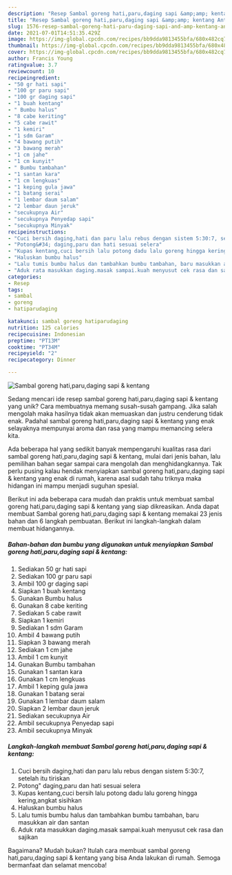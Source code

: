 ```yaml
---
description: "Resep Sambal goreng hati,paru,daging sapi &amp;amp; kentang Anti Gagal"
title: "Resep Sambal goreng hati,paru,daging sapi &amp;amp; kentang Anti Gagal"
slug: 1576-resep-sambal-goreng-hati-paru-daging-sapi-and-amp-kentang-anti-gagal
date: 2021-07-01T14:51:35.429Z
image: https://img-global.cpcdn.com/recipes/bb9dda9813455bfa/680x482cq70/sambal-goreng-hatiparudaging-sapi-kentang-foto-resep-utama.jpg
thumbnail: https://img-global.cpcdn.com/recipes/bb9dda9813455bfa/680x482cq70/sambal-goreng-hatiparudaging-sapi-kentang-foto-resep-utama.jpg
cover: https://img-global.cpcdn.com/recipes/bb9dda9813455bfa/680x482cq70/sambal-goreng-hatiparudaging-sapi-kentang-foto-resep-utama.jpg
author: Francis Young
ratingvalue: 3.7
reviewcount: 10
recipeingredient:
- "50 gr hati sapi"
- "100 gr paru sapi"
- "100 gr daging sapi"
- "1 buah kentang"
- " Bumbu halus"
- "8 cabe keriting"
- "5 cabe rawit"
- "1 kemiri"
- "1 sdm Garam"
- "4 bawang putih"
- "3 bawang merah"
- "1 cm jahe"
- "1 cm kunyit"
- " Bumbu tambahan"
- "1 santan kara"
- "1 cm lengkuas"
- "1 keping gula jawa"
- "1 batang serai"
- "1 lembar daum salam"
- "2 lembar daun jeruk"
- "secukupnya Air"
- "secukupnya Penyedap sapi"
- "secukupnya Minyak"
recipeinstructions:
- "Cuci bersih daging,hati dan paru lalu rebus dengan sistem 5:30:7, setelah itu tiriskan"
- "Potong&#34; daging,paru dan hati sesuai selera"
- "Kupas kentang,cuci bersih lalu potong dadu lalu goreng hingga kering,angkat sisihkan"
- "Haluskan bumbu halus"
- "Lalu tumis bumbu halus dan tambahkan bumbu tambahan, baru masukkan air dan santan"
- "Aduk rata masukkan daging.masak sampai.kuah menyusut cek rasa dan sajikan"
categories:
- Resep
tags:
- sambal
- goreng
- hatiparudaging

katakunci: sambal goreng hatiparudaging 
nutrition: 125 calories
recipecuisine: Indonesian
preptime: "PT13M"
cooktime: "PT34M"
recipeyield: "2"
recipecategory: Dinner

---
```



![Sambal goreng hati,paru,daging sapi &amp; kentang](https://img-global.cpcdn.com/recipes/bb9dda9813455bfa/680x482cq70/sambal-goreng-hatiparudaging-sapi-kentang-foto-resep-utama.jpg)

Sedang mencari ide resep sambal goreng hati,paru,daging sapi &amp; kentang yang unik? Cara membuatnya memang susah-susah gampang. Jika salah mengolah maka hasilnya tidak akan memuaskan dan justru cenderung tidak enak. Padahal sambal goreng hati,paru,daging sapi &amp; kentang yang enak selayaknya mempunyai aroma dan rasa yang mampu memancing selera kita.



Ada beberapa hal yang sedikit banyak mempengaruhi kualitas rasa dari sambal goreng hati,paru,daging sapi &amp; kentang, mulai dari jenis bahan, lalu pemilihan bahan segar sampai cara mengolah dan menghidangkannya. Tak perlu pusing kalau hendak menyiapkan sambal goreng hati,paru,daging sapi &amp; kentang yang enak di rumah, karena asal sudah tahu triknya maka hidangan ini mampu menjadi suguhan spesial.


Berikut ini ada beberapa cara mudah dan praktis untuk membuat sambal goreng hati,paru,daging sapi &amp; kentang yang siap dikreasikan. Anda dapat membuat Sambal goreng hati,paru,daging sapi &amp; kentang memakai 23 jenis bahan dan 6 langkah pembuatan. Berikut ini langkah-langkah dalam membuat hidangannya.

<!--inarticleads1-->

##### Bahan-bahan dan bumbu yang digunakan untuk menyiapkan Sambal goreng hati,paru,daging sapi &amp; kentang:

1. Sediakan 50 gr hati sapi
1. Sediakan 100 gr paru sapi
1. Ambil 100 gr daging sapi
1. Siapkan 1 buah kentang
1. Gunakan  Bumbu halus
1. Gunakan 8 cabe keriting
1. Sediakan 5 cabe rawit
1. Siapkan 1 kemiri
1. Sediakan 1 sdm Garam
1. Ambil 4 bawang putih
1. Siapkan 3 bawang merah
1. Sediakan 1 cm jahe
1. Ambil 1 cm kunyit
1. Gunakan  Bumbu tambahan
1. Gunakan 1 santan kara
1. Gunakan 1 cm lengkuas
1. Ambil 1 keping gula jawa
1. Gunakan 1 batang serai
1. Gunakan 1 lembar daum salam
1. Siapkan 2 lembar daun jeruk
1. Sediakan secukupnya Air
1. Ambil secukupnya Penyedap sapi
1. Ambil secukupnya Minyak




<!--inarticleads2-->

##### Langkah-langkah membuat Sambal goreng hati,paru,daging sapi &amp; kentang:

1. Cuci bersih daging,hati dan paru lalu rebus dengan sistem 5:30:7, setelah itu tiriskan
1. Potong&#34; daging,paru dan hati sesuai selera
1. Kupas kentang,cuci bersih lalu potong dadu lalu goreng hingga kering,angkat sisihkan
1. Haluskan bumbu halus
1. Lalu tumis bumbu halus dan tambahkan bumbu tambahan, baru masukkan air dan santan
1. Aduk rata masukkan daging.masak sampai.kuah menyusut cek rasa dan sajikan




Bagaimana? Mudah bukan? Itulah cara membuat sambal goreng hati,paru,daging sapi &amp; kentang yang bisa Anda lakukan di rumah. Semoga bermanfaat dan selamat mencoba!
